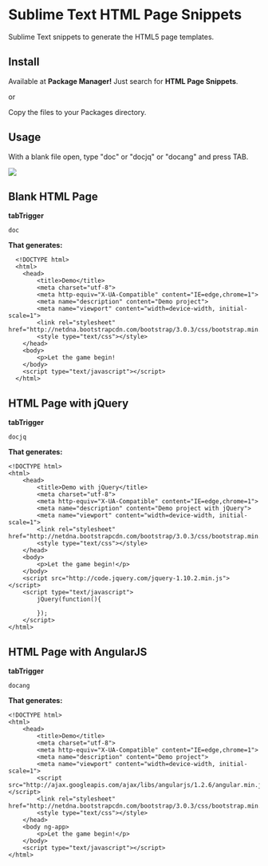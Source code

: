 Sublime Text HTML Page Snippets
===

Sublime Text snippets to generate the HTML5 page templates.


Install
---
Available at <b>Package Manager!</b> Just search for <b>HTML Page Snippets</b>.

or

Copy the files to your Packages directory.


Usage
---

With a blank file open, type "doc" or "docjq" or "docang" and press TAB.

<img src="http://www.burakkaya.com/lab/snippets/html-snippet.png"/>



Blank HTML Page
---

<b>tabTrigger</b>

	doc

<b>That generates:</b>

	  <!DOCTYPE html>
	  <html>
	  	<head>
	  		<title>Demo</title>
	  		<meta charset="utf-8">
	  		<meta http-equiv="X-UA-Compatible" content="IE=edge,chrome=1">
	  	    <meta name="description" content="Demo project">
	  		<meta name="viewport" content="width=device-width, initial-scale=1">
	  		<link rel="stylesheet" href="http://netdna.bootstrapcdn.com/bootstrap/3.0.3/css/bootstrap.min.css">
	  		<style type="text/css"></style>
	  	</head>
	  	<body>
	  		<p>Let the game begin!
	  	</body>
	  	<script type="text/javascript"></script>
	  </html>


HTML Page with jQuery
---

<b>tabTrigger</b>

	docjq

<b>That generates:</b>

	<!DOCTYPE html>
	<html>
		<head>
			<title>Demo with jQuery</title>
			<meta charset="utf-8">
			<meta http-equiv="X-UA-Compatible" content="IE=edge,chrome=1">
			<meta name="description" content="Demo project with jQuery">
			<meta name="viewport" content="width=device-width, initial-scale=1">
			<link rel="stylesheet" href="http://netdna.bootstrapcdn.com/bootstrap/3.0.3/css/bootstrap.min.css">	
			<style type="text/css"></style>
		</head>
		<body>
			<p>Let the game begin!</p>
		</body>
		<script src="http://code.jquery.com/jquery-1.10.2.min.js"></script>
		<script type="text/javascript">
			jQuery(function(){
			
			});
		</script>
	</html>
	
	
HTML Page with AngularJS
---

<b>tabTrigger</b>

	docang
	
<b>That generates:</b>	

	<!DOCTYPE html>
	<html>
		<head>
			<title>Demo</title>
			<meta charset="utf-8">
			<meta http-equiv="X-UA-Compatible" content="IE=edge,chrome=1">
			<meta name="description" content="Demo project">
			<meta name="viewport" content="width=device-width, initial-scale=1">
			<script src="http://ajax.googleapis.com/ajax/libs/angularjs/1.2.6/angular.min.js"></script>
			<link rel="stylesheet" href="http://netdna.bootstrapcdn.com/bootstrap/3.0.3/css/bootstrap.min.css">
			<style type="text/css"></style>
		</head>
		<body ng-app>
			<p>Let the game begin!</p>
		</body>
		<script type="text/javascript"></script>
	</html>
